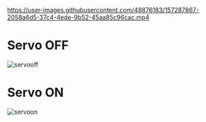 https://user-images.githubusercontent.com/48876183/157287867-2058a6d5-37c4-4ede-9b52-45aa85c96cac.mp4

# Servo OFF
![servooff](https://user-images.githubusercontent.com/48876183/157287936-7432393f-9929-4487-a3f0-4d44a0da3a1b.png)
# Servo ON
![servoon](https://user-images.githubusercontent.com/48876183/157287944-b9b7e2c2-00af-4c90-9fbb-67a0c1c064c8.png)

